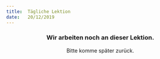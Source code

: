 ```yaml
---
title:  Tägliche Lektion
date:   20/12/2019
---
```


### <center>Wir arbeiten noch an dieser Lektion.</center>
<center>Bitte komme später zurück.</center>